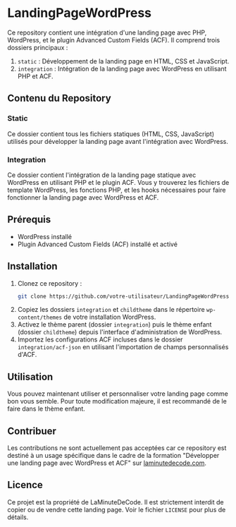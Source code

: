 # LandingPageWordPress

Ce repository contient une intégration d'une landing page avec PHP, WordPress, et le plugin Advanced Custom Fields (ACF). Il comprend trois dossiers principaux :
1. `static` : Développement de la landing page en HTML, CSS et JavaScript.
2. `integration` : Intégration de la landing page avec WordPress en utilisant PHP et ACF.

## Contenu du Repository

### Static
Ce dossier contient tous les fichiers statiques (HTML, CSS, JavaScript) utilisés pour développer la landing page avant l'intégration avec WordPress.

### Integration
Ce dossier contient l'intégration de la landing page statique avec WordPress en utilisant PHP et le plugin ACF. Vous y trouverez les fichiers de template WordPress, les fonctions PHP, et les hooks nécessaires pour faire fonctionner la landing page avec WordPress et ACF.


## Prérequis

- WordPress installé
- Plugin Advanced Custom Fields (ACF) installé et activé

## Installation

1. Clonez ce repository :
    ```bash
    git clone https://github.com/votre-utilisateur/LandingPageWordPress.git
    ```
2. Copiez les dossiers `integration` et `childtheme` dans le répertoire `wp-content/themes` de votre installation WordPress.
3. Activez le thème parent (dossier `integration`) puis le thème enfant (dossier `childtheme`) depuis l'interface d'administration de WordPress.
4. Importez les configurations ACF incluses dans le dossier `integration/acf-json` en utilisant l'importation de champs personnalisés d'ACF.

## Utilisation

Vous pouvez maintenant utiliser et personnaliser votre landing page comme bon vous semble. Pour toute modification majeure, il est recommandé de le faire dans le thème enfant.

## Contribuer

Les contributions ne sont actuellement pas acceptées car ce repository est destiné à un usage spécifique dans le cadre de la formation "Développer une landing page avec WordPress et ACF" sur [laminutedecode.com](https://laminutedecode.com).

## Licence

Ce projet est la propriété de LaMinuteDeCode. Il est strictement interdit de copier ou de vendre cette landing page. Voir le fichier `LICENSE` pour plus de détails.
